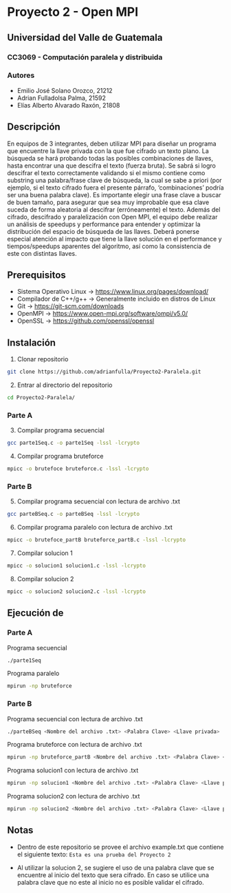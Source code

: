 # Proyecto 2 - Open MPI
## Universidad del Valle de Guatemala
### CC3069 - Computación paralela y distribuida
### Autores
- Emilio José Solano Orozco, 21212
- Adrian Fulladolsa Palma, 21592
- Elías Alberto Alvarado Raxón, 21808


## Descripción

En equipos de 3 integrantes, deben utilizar MPI para diseñar un programa que encuentre la
llave privada con la que fue cifrado un texto plano. La búsqueda se hará probando todas las posibles
combinaciones de llaves, hasta encontrar una que descifra el texto (fuerza bruta). Se sabrá si logro
descifrar el texto correctamente validando si el mismo contiene como substring una palabra/frase clave
de búsqueda, la cual se sabe a priori (por ejemplo, si el texto cifrado fuera el presente párrafo,
‘combinaciones’ podría ser una buena palabra clave).
Es importante elegir una frase clave a buscar de buen tamaño, para asegurar que sea muy improbable
que esa clave suceda de forma aleatoria al descifrar (erróneamente) el texto.
Además del cifrado, descifrado y paralelización con Open MPI, el equipo debe realizar un análisis de
speedups y performance para entender y optimizar la distribución del espacio de búsqueda de las llaves.
Deberá ponerse especial atención al impacto que tiene la llave solución en el performance y
tiempos/speedups aparentes del algoritmo, así como la consistencia de este con distintas llaves.


## Prerequisitos
- Sistema Operativo Linux -> https://www.linux.org/pages/download/
- Compilador de C++/g++ -> Generalmente incluido en distros de Linux
- Git -> https://git-scm.com/downloads
- OpenMPI -> https://www.open-mpi.org/software/ompi/v5.0/
- OpenSSL -> https://github.com/openssl/openssl

## Instalación

1. Clonar repositorio 
```bash
git clone https://github.com/adrianfulla/Proyecto2-Paralela.git
```

2. Entrar al directorio del repositorio
```bash
cd Proyecto2-Paralela/
```

### Parte A

3. Compilar programa secuencial
```bash
gcc parte1Seq.c -o parte1Seq -lssl -lcrypto
```

4. Compilar programa bruteforce
```bash
mpicc -o brutefoce bruteforce.c -lssl -lcrypto
```

### Parte B

5. Compilar programa secuencial con lectura de archivo .txt
```bash
gcc parteBSeq.c -o parteBSeq -lssl -lcrypto
```

6. Compilar programa paralelo con lectura de archivo .txt
```bash
mpicc -o brutefoce_partB bruteforce_partB.c -lssl -lcrypto
```

7. Compilar solucion 1
```bash
mpicc -o solucion1 solucion1.c -lssl -lcrypto
```

8. Compilar solucion 2
```bash
mpicc -o solucion2 solucion2.c -lssl -lcrypto
```

## Ejecución de 

### Parte A
Programa secuencial
 ```bash
./parte1Seq
```


Programa paralelo
 ```bash
mpirun -np bruteforce
```

### Parte B
Programa secuencial con lectura de archivo .txt
 ```bash
./parteBSeq <Nombre del archivo .txt> <Palabra Clave> <Llave privada>
```


Programa bruteforce con lectura de archivo .txt
 ```bash
mpirun -np bruteforce_partB <Nombre del archivo .txt> <Palabra Clave> <Llave privada>
```

Programa solucion1 con lectura de archivo .txt
 ```bash
mpirun -np solucion1 <Nombre del archivo .txt> <Palabra Clave> <Llave privada>
```

Programa solucion2 con lectura de archivo .txt
 ```bash
mpirun -np solucion2 <Nombre del archivo .txt> <Palabra Clave> <Llave privada>
```





## Notas

- Dentro de este repositorio se provee el archivo example.txt que contiene el siguiente texto:
`Esta es una prueba del Proyecto 2`

- Al utilizar la solucion 2, se sugiere el uso de una palabra clave que se encuentre al inicio del texto que sera cifrado. En caso se utilice una palabra clave que no este al inicio no es posible validar el cifrado.
